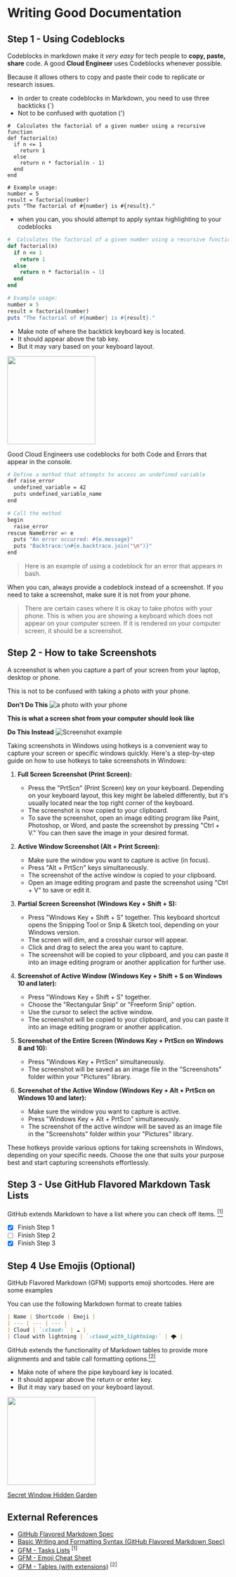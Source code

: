 # Writing Good Documentation

## Step 1 - Using Codeblocks

Codeblocks in markdown make it *very easy* for tech people to **copy, paste, share** code.
A good __Cloud Engineer__ uses Codeblocks whenever possible.

Because it allows others to copy and paste their code to replicate or research issues.

- In order to create codeblocks in Markdown, you need to use three backticks (`)
- Not to be confused with quotation (')

```
#  Calculates the factorial of a given number using a recursive function
def factorial(n)
  if n <= 1
    return 1
  else
    return n * factorial(n - 1)
  end
end

# Example usage:
number = 5
result = factorial(number)
puts "The factorial of #{number} is #{result}."
```

- when you can, you should attempt to apply syntax highlighting to your codeblocks

```ruby
#  Calculates the factorial of a given number using a recursive function
def factorial(n)
  if n <= 1
    return 1
  else
    return n * factorial(n - 1)
  end
end

# Example usage:
number = 5
result = factorial(number)
puts "The factorial of #{number} is #{result}."
```

- Make note of where the backtick keyboard key is located.
- It should appear above the tab key.
- But it may vary based on your keyboard layout.

<img width="200px" src="assets/backtick_key.jpg" />

Good Cloud Engineers use codeblocks for both Code and Errors that appear in the console.


```bash
# Define a method that attempts to access an undefined variable
def raise_error
  undefined_variable = 42
  puts undefined_variable_name
end

# Call the method
begin
  raise_error
rescue NameError => e
  puts "An error occurred: #{e.message}"
  puts "Backtrace:\n#{e.backtrace.join("\n")}"
end
```
> Here is an example of using a codeblock for an error that appears in bash.

When you can, always provide a codeblock instead of a screenshot.
If you need to take a screenshot, make sure it is not from your phone.

> There are certain cases where it is okay to take photos with your phone. This is when you are showing a keyboard which does not appear on your computer screen. If it is rendered on your computer screen, it should be a screenshot.

## Step 2 - How to take Screenshots

A screenshot is when you capture a part of your screen from your laptop, desktop or phone.

This is not to be confused with taking a photo with your phone.

**Don't Do This**
![a photo with your phone](assets/phone_photo.jpg)

**This is what a screen shot from your computer should look like**

**Do This Instead**
![Screenshot example](assets/screenshot_example.png)

Taking screenshots in Windows using hotkeys is a convenient way to capture your screen or specific windows quickly. Here's a step-by-step guide on how to use hotkeys to take screenshots in Windows:

1. **Full Screen Screenshot (Print Screen):**
   - Press the "PrtScn" (Print Screen) key on your keyboard. Depending on your keyboard layout, this key might be labeled differently, but it's usually located near the top right corner of the keyboard.
   - The screenshot is now copied to your clipboard.
   - To save the screenshot, open an image editing program like Paint, Photoshop, or Word, and paste the screenshot by pressing "Ctrl + V." You can then save the image in your desired format.

2. **Active Window Screenshot (Alt + Print Screen):**
   - Make sure the window you want to capture is active (in focus).
   - Press "Alt + PrtScn" keys simultaneously.
   - The screenshot of the active window is copied to your clipboard.
   - Open an image editing program and paste the screenshot using "Ctrl + V" to save or edit it.

3. **Partial Screen Screenshot (Windows Key + Shift + S):**
   - Press "Windows Key + Shift + S" together. This keyboard shortcut opens the Snipping Tool or Snip & Sketch tool, depending on your Windows version.
   - The screen will dim, and a crosshair cursor will appear.
   - Click and drag to select the area you want to capture.
   - The screenshot will be copied to your clipboard, and you can paste it into an image editing program or another application for further use.

4. **Screenshot of Active Window (Windows Key + Shift + S on Windows 10 and later):**
   - Press "Windows Key + Shift + S" together.
   - Choose the "Rectangular Snip" or "Freeform Snip" option.
   - Use the cursor to select the active window.
   - The screenshot will be copied to your clipboard, and you can paste it into an image editing program or another application.

5. **Screenshot of the Entire Screen (Windows Key + PrtScn on Windows 8 and 10):**
   - Press "Windows Key + PrtScn" simultaneously.
   - The screenshot will be saved as an image file in the "Screenshots" folder within your "Pictures" library.

6. **Screenshot of the Active Window (Windows Key + Alt + PrtScn on Windows 10 and later):**
   - Make sure the window you want to capture is active.
   - Press "Windows Key + Alt + PrtScn" simultaneously.
   - The screenshot of the active window will be saved as an image file in the "Screenshots" folder within your "Pictures" library.

These hotkeys provide various options for taking screenshots in Windows, depending on your specific needs. Choose the one that suits your purpose best and start capturing screenshots effortlessly.

## Step 3 - Use GitHub Flavored Markdown Task Lists

GitHub extends Markdown to have a list where you can check off items. [<sup>[1]</sup>](#external-references)

- [x] Finish Step 1
- [ ] Finish Step 2
- [x] Finish Step 3

## Step 4 Use Emojis (Optional)
GitHub Flavored Markdown (GFM) supports emoji shortcodes.
Here are some examples

You can use the following Markdown format to create tables
```md
| Name | Shortcode | Emoji |
| --- | --- | --- |
| Cloud | `:cloud:` | ☁️ |
| Cloud with lightning | `:cloud_with_lightning:` | 🌩️ |
```
GitHub extends the functionality of Markdown tables to provide more alignments and and table call formatting options.[<sup>[2]</sup>](#external-references)

- Make note of where the pipe keyboard key is located.
- It should appear above the return or enter key.
- But it may vary based on your keyboard layout.

<img width="200px" src="assets/pipe_key.jpg" />


[Secret Window Hidden Garden](secret-window/hiddengarden.md)

## External References
- [GitHub Flavored Markdown Spec](https://github.github.com/gfm/)
- [Basic Writing and Formatting Syntax (GitHub Flavored Markdown Spec)](https://docs.github.com/en/get-started/writing-on-github/getting-started-with-writing-and-formatting-on-github/basic-writing-and-formatting-syntax)
- [GFM - Tasks Lists](https://docs.github.com/en/get-started/writing-on-github/getting-started-with-writing-and-formatting-on-github/basic-writing-and-formatting-syntax) <sup>[1]</sup>
- [GFM - Emoji Cheat Sheet](https://github.com/ikatyang/emoji-cheat-sheet)
- [GFM - Tables (with extensions)](https://github.github.com/gfm/#tables-extension-) <sup>[2]</sup>
  
